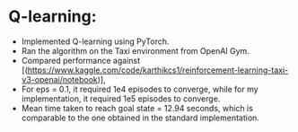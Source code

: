 # Q-learning: 

- Implemented Q-learning using PyTorch. 
- Ran the algorithm on the Taxi environment from OpenAI Gym. 
- Compared performance against [(https://www.kaggle.com/code/karthikcs1/reinforcement-learning-taxi-v3-openai/notebook)], 
- For eps = 0.1, it required 1e4 episodes to converge, while for my implementation, it required 1e5 episodes to converge. 
- Mean time taken to reach goal state = 12.94 seconds, which is comparable to the one obtained in the standard implementation. 

